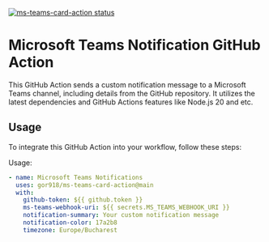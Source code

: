 <p>
  <a href="https://github.com/gor918/ms-teams-card-action/actions"><img alt="ms-teams-card-action status" src="https://github.com/gor918/ms-teams-card-action/workflows/Build%20&%20Test/badge.svg"></a>
</p>

# Microsoft Teams Notification GitHub Action

This GitHub Action sends a custom notification message to a Microsoft Teams channel, including details from the GitHub repository. It utilizes the latest dependencies and GitHub Actions features like Node.js 20 and etc.

## Usage

To integrate this GitHub Action into your workflow, follow these steps:

Usage:
```yaml
- name: Microsoft Teams Notifications
  uses: gor918/ms-teams-card-action@main
  with:
    github-token: ${{ github.token }}
    ms-teams-webhook-uri: ${{ secrets.MS_TEAMS_WEBHOOK_URI }}
    notification-summary: Your custom notification message 
    notification-color: 17a2b8
    timezone: Europe/Bucharest
```